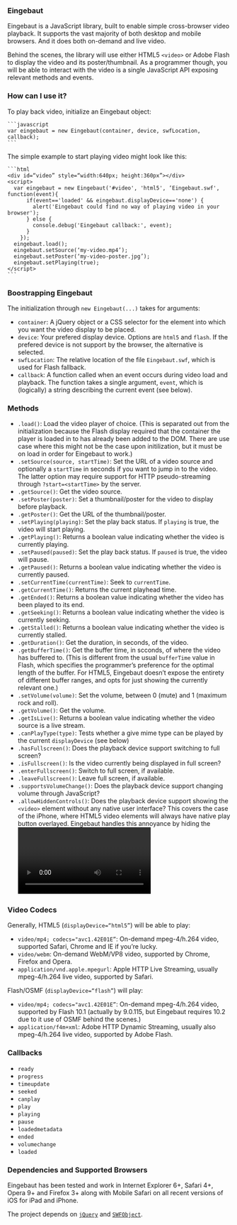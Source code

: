 ### Eingebaut

Eingebaut is a JavaScript library, built to enable simple cross-browser video playback. It supports the vast majority of both desktop and mobile browsers. And it does both on-demand and live video.

Behind the scenes, the library will use either HTML5 `<video>` or Adobe Flash to display the video and its poster/thumbnail. As a programmer though, you will be able to interact with the video is a single JavaScript API exposing relevant methods and events.

### How can I use it?

To play back video, initialize an Eingebaut object:

    ```javascript
    var eingebaut = new Eingebaut(container, device, swfLocation, callback);
    ```

The simple example to start playing video might look like this:

    ```html
    <div id=“video” style=“width:640px; height:360px”></div>
    <script>
      var eingebaut = new Eingebaut('#video', 'html5', ‘Eingebaut.swf', function(event){
          if(event=='loaded' && eingebaut.displayDevice=='none') {
            alert('Eingebaut could find no way of playing video in your browser');
          } else {
            console.debug('Eingebaut callback:', event);
          }
        });
      eingebaut.load();
      eingebaut.setSource(‘my-video.mp4’);
      eingebaut.setPoster(‘my-video-poster.jpg’);
      eingebaut.setPlaying(true);
    </script>
    ```

### Boostrapping Eingebaut

The initialization through `new Eingebaut(...)` takes for arguments:

* `container`: A jQuery object or a CSS selector for the element into which you want the video display to be placed. 
* `device`: Your prefered display device. Options are `html5` and `flash`. If the prefered device is not support by the browser, the alternative is selected.
* `swfLocation`: The relative location of the file `Eingebaut.swf`, which is used for Flash fallback.
* `callback`: A function called when an event occurs during video load and playback. The function takes a single argument, `event`, which is (logically) a string describing the current event (see below).

### Methods

* `.load()`: Load the video player of choice. (This is separated out from the initialization because the Flash display required that the container the player is loaded in to has already been added to the DOM. There are use case where this might not be the case upon initilization, but it must be on load in order for Eingebaut to work.)
* `.setSource(source, startTime)`: Set the URL of a video source and optionally a `startTime` in seconds if you want to jump in to the video. The latter option may require support for HTTP pseudo-streaming through `?start=<startTime>` by the server.
* `.getSource()`: Get the video source.
* `.setPoster(poster)`: Set a thumbnail/poster for the video to display before playback.
* `.getPoster()`: Get the URL of the thumbnail/poster.
* `.setPlaying(playing)`: Set the play back status. If `playing` is true, the video will start playing.
* `.getPlaying()`: Returns a boolean value indicating whether the video is currently playing.
* `.setPaused(paused)`: Set the play back status. If `paused` is true, the video will pause.
* `.getPaused()`: Returns a boolean value indicating whether the video is currently paused.
* `.setCurrentTime(currentTime)`: Seek to `currentTime`.
* `.getCurrentTime()`: Returns the current playhead time.
* `.getEnded()`: Returns a boolean value indicating whether the video has been played to its end. 
* `.getSeeking()`: Returns a boolean value indicating whether the video is currently seeking.
* `.getStalled()`: Returns a boolean value indicating whether the video is currently stalled.
* `.getDuration()`: Get the duration, in seconds, of the video.
* `.getBufferTime()`: Get the buffer time, in scconds, of where the video has buffered to. (This is different from the usual `bufferTime` value in Flash, which specifies the programmer’s preference for the optimal length of the buffer. For HTML5, Eingebaut doesn’t expose the entirety of different buffer ranges, and opts for just showing the currently relevant one.)
* `.setVolume(volume)`: Set the volume, between 0 (mute) and 1 (maximum rock and roll).
* `.getVolume()`: Get the volume.
* `.getIsLive()`: Returns a boolean value indicating whether the video source is a live stream.
* `.canPlayType(type)`: Tests whether a give mime type can be played by the current `displayDevice` (see below)
* `.hasFullscreen()`: Does the playback device support switching to full screen?
* `.isFullscreen()`: Is the video currently being displayed in full screen?
* `.enterFullscreen()`: Switch to full screen, if available. 
* `.leaveFullscreen()`: Leave full screen, if available. 
* `.supportsVolumeChange()`: Does the playback device support changing volume through JavaScript?
* `.allowHiddenControls()`: Does the playback device support showing the `<video>` element without any native user interface? This covers the case of the iPhone, where HTML5 video elements will always have native play button overlayed. Eingebaut handles this annoyance by hiding the <video> element until playback, and is instead just showing the specified poster through a normal `<img>`.

### Video Codecs
Generally, HTML5 (`displayDevice=“html5”`) will be able to play:

* `video/mp4; codecs="avc1.42E01E”`: On-demand mpeg-4/h.264 video, supported Safari, Chrome and IE if you’re lucky.
* `video/webm`: On-demand WebM/VP8 video, supported by Chrome, Firefox and Opera.
* `application/vnd.apple.mpegurl`: Apple HTTP Live Streaming, usually mpeg-4/h.264 live video, supported by Safari.

Flash/OSMF (`displayDevice=“flash”`) will play:

* `video/mp4; codecs="avc1.42E01E”`: On-demand mpeg-4/h.264 video, supported by Flash 10.1 (actually by 9.0.115, but Eingebaut requires 10.2 due to it use of OSMF behind the scenes.)
* `application/f4m+xml`: Adobe HTTP Dynamic Streaming, usually also mpeg-4/h.264 live video, supported by Adobe Flash.


### Callbacks

* `ready`
* `progress`
* `timeupdate`
* `seeked`
* `canplay`
* `play`
* `playing`
* `pause`
* `loadedmetadata`
* `ended`
* `volumechange` 
* `loaded`

### Dependencies and Supported Browsers

Eingebaut has been tested and work in Internet Explorer 6+, Safari 4+, Opera 9+ and Firefox 3+ along with Mobile Safari on all recent versions of iOS for iPad and iPhone.

The project depends on [`jQuery`](http://jquery.com/) and [`SWFObject`](http://code.google.com/p/swfobject/).
